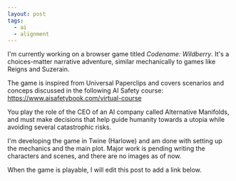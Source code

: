```yaml
---
layout: post
tags:
  - ai
  - alignment
---
```

I'm currently working on a browser game titled _Codename: Wildberry_. It's a choices-matter narrative adventure, similar mechanically to games like Reigns and Suzerain.

The game is inspired from Universal Paperclips and covers scenarios and conceps discussed in the following AI Safety course: https://www.aisafetybook.com/virtual-course

You play the role of the CEO of an AI company called Alternative Manifolds, and must make decisions that help guide humanity towards a utopia while avoiding several catastrophic risks.

I'm developing the game in Twine (Harlowe) and am done with setting up the mechanics and the main plot. Major work is pending writing the characters and scenes, and there are no images as of now. 

When the game is playable, I will edit this post to add a link below.
